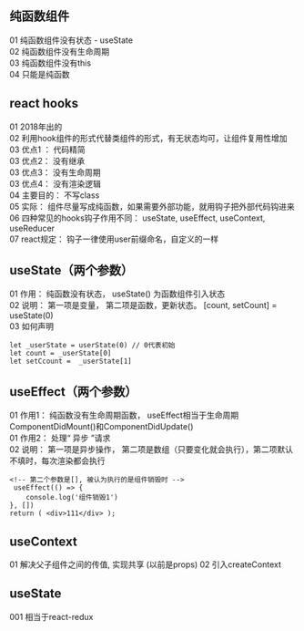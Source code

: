 
## 纯函数组件
01 纯函数组件没有状态 - useState <br>
02 纯函数组件没有生命周期<br>
03 纯函数组件没有this<br>
04 只能是纯函数<br>

## react hooks
01 2018年出的<br>
02 利用hook组件的形式代替类组件的形式，有无状态均可，让组件复用性增加<br>
03 优点1 ： 代码精简<br>
03 优点2： 没有继承<br>
03 优点3： 没有生命周期<br>
03 优点4： 没有渲染逻辑<br>
04 主要目的： 不写class<br>
05 实际： 组件尽量写成纯函数，如果需要外部功能，就用钩子把外部代码钩进来<br>
06 四种常见的hooks钩子作用不同： useState, useEffect, useContext, useReducer<br>
07 react规定： 钩子一律使用user前缀命名，自定义的一样<br>

## useState（两个参数）
01 作用： 纯函数没有状态， useState() 为函数组件引入状态 <br>
02 说明： 第一项是变量， 第二项是函数，更新状态。 [count, setCount] = useState(0)<br>
03 如何声明<br>

````
let _userState = userState(0) // 0代表初始
let count = _userState[0]
let setCcount =  _userState[1]

````

## useEffect（两个参数）
01 作用1： 纯函数没有生命周期函数， useEffect相当于生命周期ComponentDidMount()和ComponentDidUpdate()<br>
01 作用2： 处理“ 异步 ”请求<br>
02 说明： 第一项是异步操作， 第二项是数组（只要变化就会执行），第二项默认不填时，每次渲染都会执行<br>
````
<!-- 第二个参数是[], 被认为执行的是组件销毁时 -->
 useEffect(() => {
    console.log('组件销毁1')
}, [])
return ( <div>111</div> );
````

## useContext
01 解决父子组件之间的传值, 实现共享 (以前是props)
02 引入createContext


## useState
001 相当于react-redux


